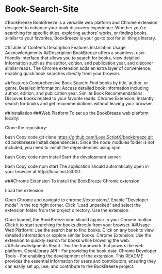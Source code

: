 # Book-Search-Site
#BookBreeze
BookBreeze is a versatile web platform and Chrome extension designed to enhance your book discovery experience. Whether you're searching for specific titles, exploring authors' works, or finding books similar to your favorites, BookBreeze is your go-to tool for all things literary.

##Table of Contents
Description
Features
Installation
Usage
Acknowledgments
##Description
BookBreeze offers a seamless, user-friendly interface that allows you to search for books, view detailed information such as the author, edition, and publication year, and discover similar reads. The Chrome extension adds an extra layer of convenience, enabling quick book searches directly from your browser.

##Features
Comprehensive Book Search: Find books by title, author, or genre.
Detailed Information: Access detailed book information including author, edition, and publication year.
Similar Book Recommendations: Discover books related to your favorite reads.
Chrome Extension: Instantly search for books and get recommendations without leaving your browser.

##Installation
###Web Platform
To set up the BookBreeze web platform locally:

Clone the repository:

bash
Copy code
git clone https://github.com/LoyalScriptX/bookbreeze.git
cd bookbreeze
Install dependencies: Since the node_modules folder is not included, you need to install the dependencies using npm:

bash
Copy code
npm install
Start the development server:

bash
Copy code
npm start
The application should automatically open in your browser at http://localhost:3000.

###Chrome Extension
To install the BookBreeze Chrome extension:

Load the extension:

Open Chrome and navigate to chrome://extensions/.
Enable "Developer mode" in the top right corner.
Click "Load unpacked" and select the extension folder from the project directory.
Use the extension:

Once loaded, the BookBreeze icon should appear in your Chrome toolbar. Click it to start searching for books directly from your browser.
##Usage
Web Platform: Use the search bar to find books. Click on any book to view detailed information or explore similar books.
Chrome Extension: Use the extension to quickly search for books while browsing the web.
##Acknowledgments
React - For the framework that powers the web platform.
OpenLibrary API - For providing the book data.
Chrome Developer Tools - For enabling the development of the extension.
This README provides the essential information for users and contributors, ensuring they can easily set up, use, and contribute to the BookBreeze project.







